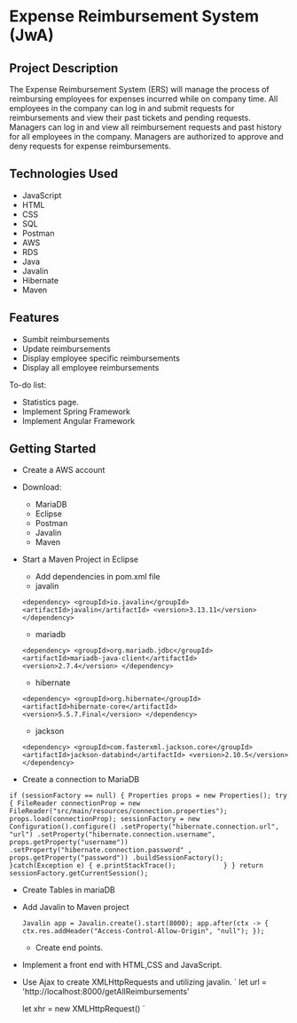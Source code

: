 # Expense Reimbursement System (JwA)

## Project Description

The Expense Reimbursement System (ERS) will manage the process of reimbursing employees for expenses incurred while on company time. All employees in the company can log in and submit requests for reimbursements and view their past tickets and pending requests. Managers can log in and view all reimbursement requests and past history for all employees in the company. Managers are authorized to approve and deny requests for expense reimbursements.

## Technologies Used

*  JavaScript
*  HTML
*  CSS 
*  SQL 
*  Postman
*  AWS 
*  RDS
*  Java
*  Javalin
*  Hibernate
*  Maven

## Features

* Sumbit reimbursements
* Update reimbursements
* Display employee specific reimbursements
* Display all employee reimbursements


To-do list:
* Statistics page.
* Implement Spring Framework
* Implement Angular Framework

## Getting Started
* Create a AWS account
* Download:
   - MariaDB
   - Eclipse
   - Postman
   - Javalin
   - Maven
* Start a Maven Project in Eclipse
   - Add dependencies in pom.xml file
   - javalin
   
   `
   <dependency>
			<groupId>io.javalin</groupId>
			<artifactId>javalin</artifactId>
			<version>3.13.11</version>
	</dependency>
   `
   
   - mariadb
   
   `
   		<dependency>
			<groupId>org.mariadb.jdbc</groupId>
			<artifactId>mariadb-java-client</artifactId>
			<version>2.7.4</version>
		</dependency>
   `
   
   - hibernate


   `
		<dependency>
    		<groupId>org.hibernate</groupId>
    	<artifactId>hibernate-core</artifactId>
    	<version>5.5.7.Final</version>
		</dependency>
   `

   - jackson

   `
		<dependency>
            <groupId>com.fasterxml.jackson.core</groupId>
            <artifactId>jackson-databind</artifactId>
            <version>2.10.5</version>
        </dependency>
   `

* Create a connection to MariaDB

`
if (sessionFactory == null) {
			Properties props = new Properties();
			try {
			FileReader connectionProp = new FileReader("src/main/resources/connection.properties");
			props.load(connectionProp);
			sessionFactory = new Configuration().configure()
					.setProperty("hibernate.connection.url", "url")
					.setProperty("hibernate.connection.username", props.getProperty("username"))
					.setProperty("hibernate.connection.password" , props.getProperty("password"))
					.buildSessionFactory();
			}catch(Exception e) {
				e.printStackTrace();			}
		}
		return sessionFactory.getCurrentSession();
`

  - Create Tables in mariaDB

* Add Javalin to Maven project
   
   `
      Javalin app = Javalin.create().start(8000);
      app.after(ctx -> {
    	   ctx.res.addHeader("Access-Control-Allow-Origin", "null");
      });
   `
   
   - Create end points.
* Implement a front end with HTML,CSS and JavaScript.
* Use Ajax to create XMLHttpRequests and utilizing javalin.
`    let url = 'http://localhost:8000/getAllReimbursements'

    let xhr = new XMLHttpRequest()
`

